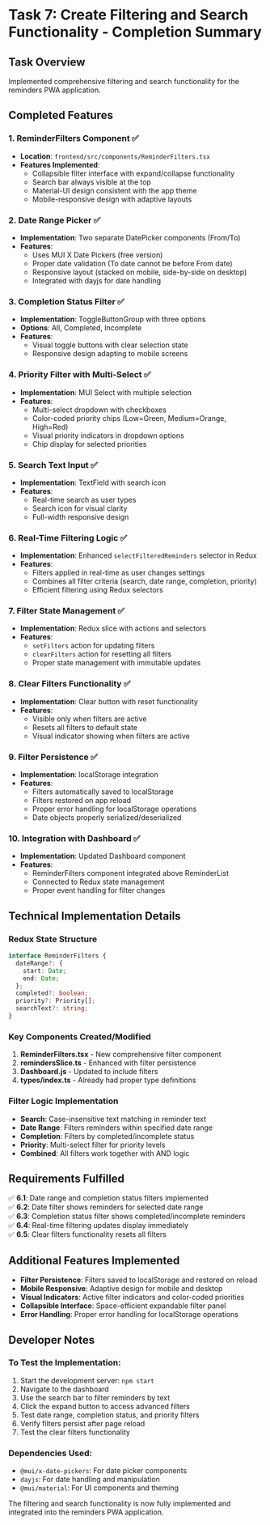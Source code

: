 # Task 7: Create Filtering and Search Functionality - Completion Summary

## Task Overview
Implemented comprehensive filtering and search functionality for the reminders PWA application.

## Completed Features

### 1. ReminderFilters Component ✅
- **Location**: `frontend/src/components/ReminderFilters.tsx`
- **Features Implemented**:
  - Collapsible filter interface with expand/collapse functionality
  - Search bar always visible at the top
  - Material-UI design consistent with the app theme
  - Mobile-responsive design with adaptive layouts

### 2. Date Range Picker ✅
- **Implementation**: Two separate DatePicker components (From/To)
- **Features**:
  - Uses MUI X Date Pickers (free version)
  - Proper date validation (To date cannot be before From date)
  - Responsive layout (stacked on mobile, side-by-side on desktop)
  - Integrated with dayjs for date handling

### 3. Completion Status Filter ✅
- **Implementation**: ToggleButtonGroup with three options
- **Options**: All, Completed, Incomplete
- **Features**:
  - Visual toggle buttons with clear selection state
  - Responsive design adapting to mobile screens

### 4. Priority Filter with Multi-Select ✅
- **Implementation**: MUI Select with multiple selection
- **Features**:
  - Multi-select dropdown with checkboxes
  - Color-coded priority chips (Low=Green, Medium=Orange, High=Red)
  - Visual priority indicators in dropdown options
  - Chip display for selected priorities

### 5. Search Text Input ✅
- **Implementation**: TextField with search icon
- **Features**:
  - Real-time search as user types
  - Search icon for visual clarity
  - Full-width responsive design

### 6. Real-Time Filtering Logic ✅
- **Implementation**: Enhanced `selectFilteredReminders` selector in Redux
- **Features**:
  - Filters applied in real-time as user changes settings
  - Combines all filter criteria (search, date range, completion, priority)
  - Efficient filtering using Redux selectors

### 7. Filter State Management ✅
- **Implementation**: Redux slice with actions and selectors
- **Features**:
  - `setFilters` action for updating filters
  - `clearFilters` action for resetting all filters
  - Proper state management with immutable updates

### 8. Clear Filters Functionality ✅
- **Implementation**: Clear button with reset functionality
- **Features**:
  - Visible only when filters are active
  - Resets all filters to default state
  - Visual indicator showing when filters are active

### 9. Filter Persistence ✅
- **Implementation**: localStorage integration
- **Features**:
  - Filters automatically saved to localStorage
  - Filters restored on app reload
  - Proper error handling for localStorage operations
  - Date objects properly serialized/deserialized

### 10. Integration with Dashboard ✅
- **Implementation**: Updated Dashboard component
- **Features**:
  - ReminderFilters component integrated above ReminderList
  - Connected to Redux state management
  - Proper event handling for filter changes

## Technical Implementation Details

### Redux State Structure
```typescript
interface ReminderFilters {
  dateRange?: {
    start: Date;
    end: Date;
  };
  completed?: boolean;
  priority?: Priority[];
  searchText?: string;
}
```

### Key Components Created/Modified
1. **ReminderFilters.tsx** - New comprehensive filter component
2. **remindersSlice.ts** - Enhanced with filter persistence
3. **Dashboard.js** - Updated to include filters
4. **types/index.ts** - Already had proper type definitions

### Filter Logic Implementation
- **Search**: Case-insensitive text matching in reminder text
- **Date Range**: Filters reminders within specified date range
- **Completion**: Filters by completed/incomplete status
- **Priority**: Multi-select filter for priority levels
- **Combined**: All filters work together with AND logic

## Requirements Fulfilled

✅ **6.1**: Date range and completion status filters implemented  
✅ **6.2**: Date filter shows reminders for selected date range  
✅ **6.3**: Completion status filter shows completed/incomplete reminders  
✅ **6.4**: Real-time filtering updates display immediately  
✅ **6.5**: Clear filters functionality resets all filters  

## Additional Features Implemented
- **Filter Persistence**: Filters saved to localStorage and restored on reload
- **Mobile Responsive**: Adaptive design for mobile and desktop
- **Visual Indicators**: Active filter indicators and color-coded priorities
- **Collapsible Interface**: Space-efficient expandable filter panel
- **Error Handling**: Proper error handling for localStorage operations

## Developer Notes

### To Test the Implementation:
1. Start the development server: `npm start`
2. Navigate to the dashboard
3. Use the search bar to filter reminders by text
4. Click the expand button to access advanced filters
5. Test date range, completion status, and priority filters
6. Verify filters persist after page reload
7. Test the clear filters functionality

### Dependencies Used:
- `@mui/x-date-pickers`: For date picker components
- `dayjs`: For date handling and manipulation
- `@mui/material`: For UI components and theming

The filtering and search functionality is now fully implemented and integrated into the reminders PWA application.
